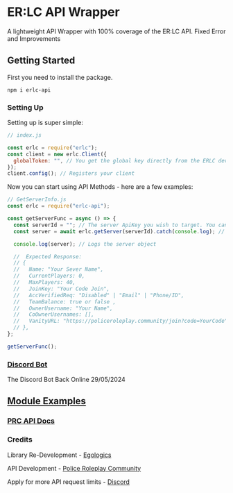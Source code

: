 # ER:LC API Wrapper

A lightweight API Wrapper with 100% coverage of the ER:LC API. Fixed Error and Improvements

## Getting Started

First you need to install the package.

`npm i erlc-api`

### Setting Up

Setting up is super simple:

```js
// index.js

const erlc = require("erlc");
const client = new erlc.Client({
  globalToken: "", // You get the global key directly from the ERLC developers. To increase your API request limits
});
client.config(); // Registers your client
```

Now you can start using API Methods - here are a few examples:

```js
// GetServerInfo.js
const erlc = require("erlc-api");

const getServerFunc = async () => {
  const serverId = ""; // The server ApiKey you wish to target. You can get this api key in your (Server Settings)
  const server = await erlc.getServer(serverId).catch(console.log); // Gets the server, logs any errors

  console.log(server); // Logs the server object

  //  Expected Response:
  // {
  //   Name: "Your Sever Name",
  //   CurrentPlayers: 0,
  //   MaxPlayers: 40,
  //   JoinKey: "Your Code Join",
  //   AccVerifiedReq: "Disabled" | "Email" | "Phone/ID",
  //   TeamBalance: true or false ,
  //   OwnerUsername: "Your Name",
  //   CoOwnerUsernames: [],
  //   VanityURL: "https://policeroleplay.community/join?code=YourCode",
  // },
};

getServerFunc();
```

### [Discord Bot](https://discord.com/oauth2/authorize?client_id=1014990793280323624)

The Discord Bot Back Online 29/05/2024

## [Module Examples](https://scarlet-2.gitbook.io/erlc-api/)

### [PRC API Docs](https://apidocs.policeroleplay.community/reference/api-reference)

### Credits

Library Re-Development - [Egologics](https://twitter.com/0Adexus0)

API Development - [Police Roleplay Community](https://twitter.com/PRC_Roblox)

Apply for more API request limits - [Discord](https://discord.gg/prc)
